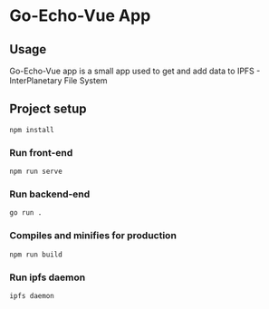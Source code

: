 # Go-Echo-Vue App

## Usage
Go-Echo-Vue app is a small app used to get and add data to IPFS - InterPlanetary File System

## Project setup
```
npm install
```

### Run front-end
```
npm run serve
```

### Run backend-end
```
go run .
```

### Compiles and minifies for production
```
npm run build
```

### Run ipfs daemon
```
ipfs daemon
```

